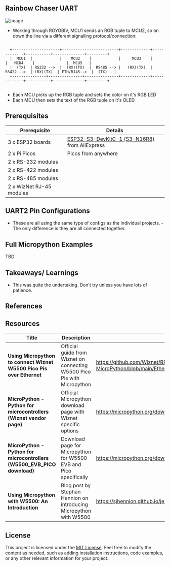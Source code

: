 ## Rainbow Chaser UART

![image](https://github.com/user-attachments/assets/9b0a7d3d-c27a-4945-87ca-22bb7c01c19d)

- Working through ROYGBIV, MCU1 sends an RGB tuple to MCU2, so on down the line via a different signalling protocol/connection:

```
 
  +---------------------+-------------------------+-------------+----------- -+-----------+--------------+---------+
  |  MCU1  |            |    MCU2    |            |     MCU3    |             |   MCU4    |              |  MCU5   |
  |  (TX)  | RS232 -->  |  (RX)(TX)  |  RS485 --> |   (RX)(TX)  |  RS422 -->  | (RX)(TX)  | ETH/RJ45-->  |  (TX)   |
  +---------------+---------------+---------------+-------------+-------------+-----------+--------------+---------+


```

- Each MCU picks up the RGB tuple and sets the color on it's RGB LED
- Each MCU then sets the text of the RGB tuple on it's  OLED

  
##  Prerequisites

| Prerequisite | Details |
|---|---|
| 3 x ESP32 boards |  [ESP32-S3-DevKitC-1 (S3-N16R8)](https://www.aliexpress.us/item/3256806014820995.html) from AliExpress |
| 2 x  Pi Picos | Picos from anywhere|
| 2 x RS-232 modules|
| 2 x RS-422 modules|
| 2 x RS-485 modules|
| 2 x WizNet RJ-45 modules|

## UART2 Pin Configurations
- These are all using the same type of configs as the individual projects.
-The only difference is they are all connected together.

## Full Micropython Examples
TBD

## Takeaways/ Learnings
- This was quite the undertaking. Don't try unless you have lots of patience.

## References
## Resources

| Title | Description | Link |
|---|---|---|
| **Using Micropython to connect Wiznet W5500 Pico Pis over Ethernet** | Official guide from Wiznet on connecting W5500 Pico Pis with Micropython | https://github.com/Wiznet/RP2040-HAT-MicroPython/blob/main/Ethernet%20Example%20Getting%20Started%20%5BMicropython%5D.md |
| **MicroPython - Python for microcontrollers (Wiznet vendor page)** | Official Micropython download page with Wiznet specific options | https://micropython.org/download/?vendor=Wiznet |
| **MicroPython - Python for microcontrollers (W5500_EVB_PICO download)** | Download page for Micropython for W5500 EVB and Pico specifically | https://micropython.org/download/W5500_EVB_PICO/ |
| **Using Micropython with W5500: An Introduction** | Blog post by Stephan Hennion on introducing Micropython with W5500 | https://sjhennion.github.io/jekyll/update/2023/09/22/w5500-intro.html |


## License
This project is licensed under the [MIT License](LICENSE).
Feel free to modify the content as needed, such as adding installation instructions, code examples, or any other relevant information for your project.

